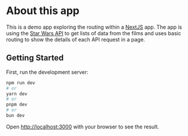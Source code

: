 # About this app

This is a demo app exploring the routing within a [NextJS](https://nextjs.org/) app. The app is using the [Star Wars API](https://swapi.dev/) to get lists of data
from the films and uses basic routing to show the details of each API request in a page.


## Getting Started

First, run the development server:

```bash
npm run dev
# or
yarn dev
# or
pnpm dev
# or
bun dev
```

Open [http://localhost:3000](http://localhost:3000) with your browser to see the result.
